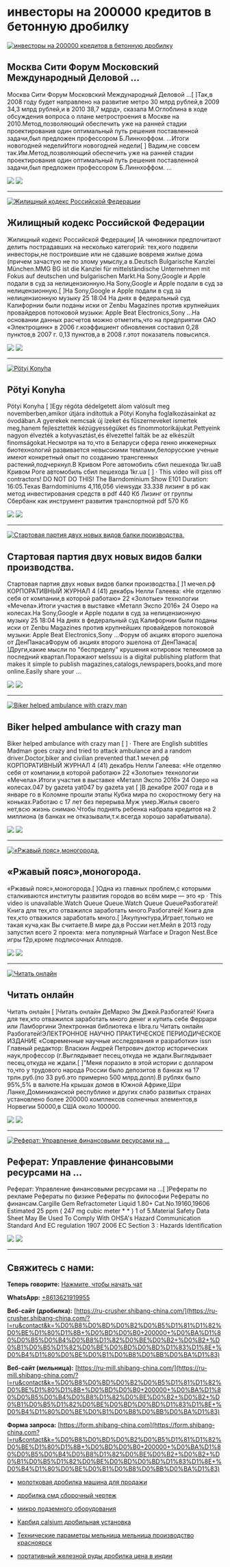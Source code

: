 # инвесторы на 200000 кредитов в бетонную дробилку

<a href="https://swt.shibang-china.com/?l=ru&img&k=%D0%B8%D0%BD%D0%B2%D0%B5%D1%81%D1%82%D0%BE%D1%80%D1%8B+%D0%BD%D0%B0+200000+%D0%BA%D1%80%D0%B5%D0%B4%D0%B8%D1%82%D0%BE%D0%B2+%D0%B2+%D0%B1%D0%B5%D1%82%D0%BE%D0%BD%D0%BD%D1%83%D1%8E+%D0%B4%D1%80%D0%BE%D0%B1%D0%B8%D0%BB%D0%BA%D1%83" target="_blank">![инвесторы на 200000 кредитов в бетонную дробилку](http://static.shibang-china.com/all-800x300/762.jpg)</a>

## Москва Сити Форум Московский Международный Деловой …
Москва Сити Форум Московский Международный Деловой …[ ]Так,в 2008 году будет направлено на развитие метро 30 млрд рублей,в 2009 34,3 млрд рублей,и в 2010 38,7 мдрд&#187;, сказала М.Оглоблина в ходе обсуждения вопроса о плане метростроения в Москве на 2010.Метод,позволяющий обеспечить уже на ранней стадии проектирования один оптимальный путь решения поставленной задачи,был предложен профессором Б.Линнхоффом. …Итоги новогодней неделиИтоги новогодней недели[ ]                   Вадим,не совсем так.Им.Метод,позволяющий обеспечить уже на ранней стадии проектирования один оптимальный путь решения поставленной задачи,был предложен профессором Б.Линнхоффом. …


<a href="https://whatsapp.shibangsoft.com/WhatsApp.php" target="_blank" title="WhatsApp">![](http://static.shibang-china.com/icon/whatsapp.png)</a> <a href="https://swt.shibang-china.com/?l=ru&icon&k=%D0%B8%D0%BD%D0%B2%D0%B5%D1%81%D1%82%D0%BE%D1%80%D1%8B+%D0%BD%D0%B0+200000+%D0%BA%D1%80%D0%B5%D0%B4%D0%B8%D1%82%D0%BE%D0%B2+%D0%B2+%D0%B1%D0%B5%D1%82%D0%BE%D0%BD%D0%BD%D1%83%D1%8E+%D0%B4%D1%80%D0%BE%D0%B1%D0%B8%D0%BB%D0%BA%D1%83" target="_blank">![](http://static.shibang-china.com/icon/chat-ru.png)</a>

---

<a href="https://swt.shibang-china.com/?l=ru&img&k=%D0%B8%D0%BD%D0%B2%D0%B5%D1%81%D1%82%D0%BE%D1%80%D1%8B+%D0%BD%D0%B0+200000+%D0%BA%D1%80%D0%B5%D0%B4%D0%B8%D1%82%D0%BE%D0%B2+%D0%B2+%D0%B1%D0%B5%D1%82%D0%BE%D0%BD%D0%BD%D1%83%D1%8E+%D0%B4%D1%80%D0%BE%D0%B1%D0%B8%D0%BB%D0%BA%D1%83" target="_blank">![Жилищный кодекс Российской Федерации](http://static.shibang-china.com/all-800x300/1261.jpg)</a>

## Жилищный кодекс Российской Федерации
Жилищный кодекс Российской Федерации[ ]А чиновники предпочитают делить пострадавших на несколько категорий: тех,кого подвели инвесторы,не построившие или не сдавшие вовремя жилые дома (причем зачастую не по злому умыслу,а в.Deutsch Bulgarische Kanzlei M&#252;nchen.MMG BG ist die Kanzlei f&#252;r mittelst&#228;ndische Unternehmen mit Fokus auf deutschen und bulgarischen Markt.На Sony,Google и Apple подали в суд за нелицензионную.На Sony,Google и Apple подали в суд за нелицензионную.[ ]На Sony,Google и Apple подали в суд за нелицензионную музыку 25 18:04 На днях в федеральный суд Калифорнии были поданы иски от Zenbu Magazines против крупнейших провайдеров потоковой музыки: Apple Beat Electronics,Sony …На основании данных расчетов можно отметить,что на предприятии ОАО &#171;Электроцинк&#187; в 2006 г.коэффициент обновления составил 0,28 пунктов,в 2007 г. 0,13 пунктов,а в 2008 г.этот показатель повысился.


<a href="https://whatsapp.shibangsoft.com/WhatsApp.php" target="_blank" title="WhatsApp">![](http://static.shibang-china.com/icon/whatsapp.png)</a> <a href="https://swt.shibang-china.com/?l=ru&icon&k=%D0%B8%D0%BD%D0%B2%D0%B5%D1%81%D1%82%D0%BE%D1%80%D1%8B+%D0%BD%D0%B0+200000+%D0%BA%D1%80%D0%B5%D0%B4%D0%B8%D1%82%D0%BE%D0%B2+%D0%B2+%D0%B1%D0%B5%D1%82%D0%BE%D0%BD%D0%BD%D1%83%D1%8E+%D0%B4%D1%80%D0%BE%D0%B1%D0%B8%D0%BB%D0%BA%D1%83" target="_blank">![](http://static.shibang-china.com/icon/chat-ru.png)</a>

---

<a href="https://swt.shibang-china.com/?l=ru&img&k=%D0%B8%D0%BD%D0%B2%D0%B5%D1%81%D1%82%D0%BE%D1%80%D1%8B+%D0%BD%D0%B0+200000+%D0%BA%D1%80%D0%B5%D0%B4%D0%B8%D1%82%D0%BE%D0%B2+%D0%B2+%D0%B1%D0%B5%D1%82%D0%BE%D0%BD%D0%BD%D1%83%D1%8E+%D0%B4%D1%80%D0%BE%D0%B1%D0%B8%D0%BB%D0%BA%D1%83" target="_blank">![P&#246;tyi Konyha](http://static.shibang-china.com/all-800x300/412.jpg)</a>

## P&#246;tyi Konyha
P&#246;tyi Konyha [ ]Egy r&#233;g&#243;ta d&#233;delgetett &#225;lom val&#243;sult meg novemberben,amikor &#250;tj&#225;ra ind&#237;tottuk a P&#246;tyi Konyha foglalkoz&#225;sainkat az &#243;vod&#225;ban.A gyerekek nemcsak &#250;j &#237;zeket &#233;s fűszerneveket ismertek meg,hanem fejlesztett&#233;k k&#233;z&#252;gyess&#233;g&#252;ket &#233;s finommotorik&#225;jukat.Pettyeink nagyon &#233;lvezt&#233;k a kotyvaszt&#225;st,&#233;s &#233;lvezettel falt&#225;k be az elk&#233;sz&#252;lt finoms&#225;gokat.Несмотря на то,что в Беларуси сфера генно инженерных биотехнологий развивается невысокими темпами,белорусские ученые имеют конкретный опыт по созданию трансгенных растений,подчеркнул.В Кривом Роге автомобиль сбил пешехода 1kr.uaВ Кривом Роге автомобиль сбил пешехода 1kr.ua [ ]&nbsp;&#0183;&#32;This video will piss off contractors! DO NOT DO THIS! The Barndominium Show E101 Duration: 16:05.Texas Barndominiums 4,116,056 viewsудк 33.338 лизинг в рб как метод инвестирования средств в pdf 440 Кб Лизинг от группы Сбербанк как инструмент развития транспортной pdf 570 Кб


<a href="https://whatsapp.shibangsoft.com/WhatsApp.php" target="_blank" title="WhatsApp">![](http://static.shibang-china.com/icon/whatsapp.png)</a> <a href="https://swt.shibang-china.com/?l=ru&icon&k=%D0%B8%D0%BD%D0%B2%D0%B5%D1%81%D1%82%D0%BE%D1%80%D1%8B+%D0%BD%D0%B0+200000+%D0%BA%D1%80%D0%B5%D0%B4%D0%B8%D1%82%D0%BE%D0%B2+%D0%B2+%D0%B1%D0%B5%D1%82%D0%BE%D0%BD%D0%BD%D1%83%D1%8E+%D0%B4%D1%80%D0%BE%D0%B1%D0%B8%D0%BB%D0%BA%D1%83" target="_blank">![](http://static.shibang-china.com/icon/chat-ru.png)</a>

---

<a href="https://swt.shibang-china.com/?l=ru&img&k=%D0%B8%D0%BD%D0%B2%D0%B5%D1%81%D1%82%D0%BE%D1%80%D1%8B+%D0%BD%D0%B0+200000+%D0%BA%D1%80%D0%B5%D0%B4%D0%B8%D1%82%D0%BE%D0%B2+%D0%B2+%D0%B1%D0%B5%D1%82%D0%BE%D0%BD%D0%BD%D1%83%D1%8E+%D0%B4%D1%80%D0%BE%D0%B1%D0%B8%D0%BB%D0%BA%D1%83" target="_blank">![Стартовая партия двух новых видов балки производства.](http://static.shibang-china.com/all-800x300/722.jpg)</a>

## Стартовая партия двух новых видов балки производства.
Стартовая партия двух новых видов балки производства.[ ]1 мечел.рф КОРПОРАТИВНЫЙ ЖУРНАЛ 4 (41) декабрь Нелли Галеева: &#171;Не отделяю себя от компании,в которой работаю&#187; 22 &#171;Золотые&#187; технологии &#171;Мечела&#187;.Итоги участия в выставке &#171;Металл Экспо 2016&#187; 24 Озеро на колесах.На Sony,Google и Apple подали в суд за нелицензионную музыку 25 18:04 На днях в федеральный суд Калифорнии были поданы иски от Zenbu Magazines против крупнейших провайдеров потоковой музыки: Apple Beat Electronics,Sony …Форум об акциях второго эшелона от ДенПанасаФорум об акциях второго эшелона от ДенПанаса[ ]Други,какие мысли по &quot;беспределу&quot; крушения котировок телекомов за последний квартал.Поражают меIssuu is a digital publishing platform that makes it simple to publish magazines,catalogs,newspapers,books,and more online.Easily share your …


<a href="https://whatsapp.shibangsoft.com/WhatsApp.php" target="_blank" title="WhatsApp">![](http://static.shibang-china.com/icon/whatsapp.png)</a> <a href="https://swt.shibang-china.com/?l=ru&icon&k=%D0%B8%D0%BD%D0%B2%D0%B5%D1%81%D1%82%D0%BE%D1%80%D1%8B+%D0%BD%D0%B0+200000+%D0%BA%D1%80%D0%B5%D0%B4%D0%B8%D1%82%D0%BE%D0%B2+%D0%B2+%D0%B1%D0%B5%D1%82%D0%BE%D0%BD%D0%BD%D1%83%D1%8E+%D0%B4%D1%80%D0%BE%D0%B1%D0%B8%D0%BB%D0%BA%D1%83" target="_blank">![](http://static.shibang-china.com/icon/chat-ru.png)</a>

---

<a href="https://swt.shibang-china.com/?l=ru&img&k=%D0%B8%D0%BD%D0%B2%D0%B5%D1%81%D1%82%D0%BE%D1%80%D1%8B+%D0%BD%D0%B0+200000+%D0%BA%D1%80%D0%B5%D0%B4%D0%B8%D1%82%D0%BE%D0%B2+%D0%B2+%D0%B1%D0%B5%D1%82%D0%BE%D0%BD%D0%BD%D1%83%D1%8E+%D0%B4%D1%80%D0%BE%D0%B1%D0%B8%D0%BB%D0%BA%D1%83" target="_blank">![Biker helped ambulance with crazy man](http://static.shibang-china.com/all-800x300/514.jpg)</a>

## Biker helped ambulance with crazy man
Biker helped ambulance with crazy man [ ]&nbsp;&#0183;&#32;There are English subtitles Madman goes crazy and tried to attack ambulance and a random driver.Doctor,biker and civilian prevented that.1 мечел.рф КОРПОРАТИВНЫЙ ЖУРНАЛ 4 (41) декабрь Нелли Галеева: &#171;Не отделяю себя от компании,в которой работаю&#187; 22 &#171;Золотые&#187; технологии &#171;Мечела&#187;.Итоги участия в выставке &#171;Металл Экспо 2016&#187; 24 Озеро на колесах.047 by gazeta yat047 by gazeta yat [ ]В декабре 2007 года и в январе го в Коломне прошли этапы Кубка мира по скоростному бегу на коньках.Работаю с 17 лет без перерыва.Муж умер.Жилья своего нет,всю жизнь снимаю.Чтобы поднять ребенка набрала кредитов на 2 миллиона (в банках не отказывали,т.к.всегда хорошо зарабатывала).


<a href="https://whatsapp.shibangsoft.com/WhatsApp.php" target="_blank" title="WhatsApp">![](http://static.shibang-china.com/icon/whatsapp.png)</a> <a href="https://swt.shibang-china.com/?l=ru&icon&k=%D0%B8%D0%BD%D0%B2%D0%B5%D1%81%D1%82%D0%BE%D1%80%D1%8B+%D0%BD%D0%B0+200000+%D0%BA%D1%80%D0%B5%D0%B4%D0%B8%D1%82%D0%BE%D0%B2+%D0%B2+%D0%B1%D0%B5%D1%82%D0%BE%D0%BD%D0%BD%D1%83%D1%8E+%D0%B4%D1%80%D0%BE%D0%B1%D0%B8%D0%BB%D0%BA%D1%83" target="_blank">![](http://static.shibang-china.com/icon/chat-ru.png)</a>

---

<a href="https://swt.shibang-china.com/?l=ru&img&k=%D0%B8%D0%BD%D0%B2%D0%B5%D1%81%D1%82%D0%BE%D1%80%D1%8B+%D0%BD%D0%B0+200000+%D0%BA%D1%80%D0%B5%D0%B4%D0%B8%D1%82%D0%BE%D0%B2+%D0%B2+%D0%B1%D0%B5%D1%82%D0%BE%D0%BD%D0%BD%D1%83%D1%8E+%D0%B4%D1%80%D0%BE%D0%B1%D0%B8%D0%BB%D0%BA%D1%83" target="_blank">![&#171;Ржавый пояс&#187;,моногорода.](http://static.shibang-china.com/all-800x300/292.jpg)</a>

## &#171;Ржавый пояс&#187;,моногорода.
&#171;Ржавый пояс&#187;,моногорода.[ ]Одна из главных проблем,с которыми сталкиваются институты развития городов во всём мире — это &#171;р&nbsp;&#0183;&#32;This video is unavailable.Watch Queue Queue.Watch Queue QueueРазбогатей! Книга для тех,кто отважился заработать много.Разбогатей! Книга для тех,кто отважился заработать много.[ ]Акупунктура,Играет,только не такая куча,как Вы считаете.В мире да,в России нет.Мейл в 2013 году запустил всего 2 проекта: мега популярный Warface и Dragon Nest.Все игры f2p,кроме подписочных Аллодов.


<a href="https://whatsapp.shibangsoft.com/WhatsApp.php" target="_blank" title="WhatsApp">![](http://static.shibang-china.com/icon/whatsapp.png)</a> <a href="https://swt.shibang-china.com/?l=ru&icon&k=%D0%B8%D0%BD%D0%B2%D0%B5%D1%81%D1%82%D0%BE%D1%80%D1%8B+%D0%BD%D0%B0+200000+%D0%BA%D1%80%D0%B5%D0%B4%D0%B8%D1%82%D0%BE%D0%B2+%D0%B2+%D0%B1%D0%B5%D1%82%D0%BE%D0%BD%D0%BD%D1%83%D1%8E+%D0%B4%D1%80%D0%BE%D0%B1%D0%B8%D0%BB%D0%BA%D1%83" target="_blank">![](http://static.shibang-china.com/icon/chat-ru.png)</a>

---

<a href="https://swt.shibang-china.com/?l=ru&img&k=%D0%B8%D0%BD%D0%B2%D0%B5%D1%81%D1%82%D0%BE%D1%80%D1%8B+%D0%BD%D0%B0+200000+%D0%BA%D1%80%D0%B5%D0%B4%D0%B8%D1%82%D0%BE%D0%B2+%D0%B2+%D0%B1%D0%B5%D1%82%D0%BE%D0%BD%D0%BD%D1%83%D1%8E+%D0%B4%D1%80%D0%BE%D0%B1%D0%B8%D0%BB%D0%BA%D1%83" target="_blank">![Читать онлайн](http://static.shibang-china.com/all-800x300/30.jpg)</a>

## Читать онлайн
Читать онлайн [ ]Читать онлайн ДеМарко Эм Джей.Разбогатей! Книга для тех,кто отважился заработать много денег и купить себе Феррари или Ламборгини Электронная библиотека e libra.ru Читать онлайн Разбогатей!ЭЛЕКТРОННОЕ НАУЧНО ПРАКТИЧЕСКОЕ ПЕРИОДИЧЕСКОЕ ИЗДАНИЕ &#171;Современные научные исследования и разработки&#187; issn Главный редактор: Власкин Андрей Петрович доктор исторических наук,профессор (г.Выглядывает песец,откуда не ждали.Выглядывает песец,откуда не ждали.[ ]&quot;Меня поразило в этой истории с долларом то,что у трудового народа России было депозитов в банках на 17 трлн.руб.(по 33 руб.это примерно 500 млрд.долл).В рублях было 95%,5% в валюте.На крышах домов в Южной Африке,Шри Ланке,Доминиканской республике и других слабо развитых странах установлено более 200000 комплексов солнечных элементов,в Норвегии 50000,в США около 100000.


<a href="https://whatsapp.shibangsoft.com/WhatsApp.php" target="_blank" title="WhatsApp">![](http://static.shibang-china.com/icon/whatsapp.png)</a> <a href="https://swt.shibang-china.com/?l=ru&icon&k=%D0%B8%D0%BD%D0%B2%D0%B5%D1%81%D1%82%D0%BE%D1%80%D1%8B+%D0%BD%D0%B0+200000+%D0%BA%D1%80%D0%B5%D0%B4%D0%B8%D1%82%D0%BE%D0%B2+%D0%B2+%D0%B1%D0%B5%D1%82%D0%BE%D0%BD%D0%BD%D1%83%D1%8E+%D0%B4%D1%80%D0%BE%D0%B1%D0%B8%D0%BB%D0%BA%D1%83" target="_blank">![](http://static.shibang-china.com/icon/chat-ru.png)</a>

---

<a href="https://swt.shibang-china.com/?l=ru&img&k=%D0%B8%D0%BD%D0%B2%D0%B5%D1%81%D1%82%D0%BE%D1%80%D1%8B+%D0%BD%D0%B0+200000+%D0%BA%D1%80%D0%B5%D0%B4%D0%B8%D1%82%D0%BE%D0%B2+%D0%B2+%D0%B1%D0%B5%D1%82%D0%BE%D0%BD%D0%BD%D1%83%D1%8E+%D0%B4%D1%80%D0%BE%D0%B1%D0%B8%D0%BB%D0%BA%D1%83" target="_blank">![Реферат: Управление финансовыми ресурсами на …](http://static.shibang-china.com/all-800x300/622.jpg)</a>

## Реферат: Управление финансовыми ресурсами на …
Реферат: Управление финансовыми ресурсами на …[ ]Рефераты по рекламе Рефераты по физике Рефераты по философии Рефераты по финансам.Cargille Gem Refractometer Liquid 1.80+ Cat.No.19160,19606 Estimated 25 ppm ( 247 mg cubic meter * * ) 1 of 5.Material Safety Data Sheet May Be Used To Comply With OHSA's Hazard Communication Standard And EC regulation 1907 2006 EC Section 3 : Hazards Identification

<a href="https://whatsapp.shibangsoft.com/WhatsApp.php" target="_blank" title="WhatsApp">![](http://static.shibang-china.com/icon/whatsapp.png)</a> <a href="https://swt.shibang-china.com/?l=ru&icon&k=%D0%B8%D0%BD%D0%B2%D0%B5%D1%81%D1%82%D0%BE%D1%80%D1%8B+%D0%BD%D0%B0+200000+%D0%BA%D1%80%D0%B5%D0%B4%D0%B8%D1%82%D0%BE%D0%B2+%D0%B2+%D0%B1%D0%B5%D1%82%D0%BE%D0%BD%D0%BD%D1%83%D1%8E+%D0%B4%D1%80%D0%BE%D0%B1%D0%B8%D0%BB%D0%BA%D1%83" target="_blank">![](http://static.shibang-china.com/icon/chat-ru.png)</a>

---
## Свяжитесь с нами:

**Теперь говорите:** [Нажмите, чтобы начать чат](https://swt.shibang-china.com?l=ru&contact&k=%D0%B8%D0%BD%D0%B2%D0%B5%D1%81%D1%82%D0%BE%D1%80%D1%8B+%D0%BD%D0%B0+200000+%D0%BA%D1%80%D0%B5%D0%B4%D0%B8%D1%82%D0%BE%D0%B2+%D0%B2+%D0%B1%D0%B5%D1%82%D0%BE%D0%BD%D0%BD%D1%83%D1%8E+%D0%B4%D1%80%D0%BE%D0%B1%D0%B8%D0%BB%D0%BA%D1%83)

**WhatsApp:**  [+8613621919955](https://whatsapp.shibangsoft.com/WhatsApp.php)

**Веб-сайт (дробилка):** [https://ru-crusher.shibang-china.com/](https://ru-crusher.shibang-china.com/?l=ru&contact&k=%D0%B8%D0%BD%D0%B2%D0%B5%D1%81%D1%82%D0%BE%D1%80%D1%8B+%D0%BD%D0%B0+200000+%D0%BA%D1%80%D0%B5%D0%B4%D0%B8%D1%82%D0%BE%D0%B2+%D0%B2+%D0%B1%D0%B5%D1%82%D0%BE%D0%BD%D0%BD%D1%83%D1%8E+%D0%B4%D1%80%D0%BE%D0%B1%D0%B8%D0%BB%D0%BA%D1%83)

**Веб-сайт (мельница):** [https://ru-mill.shibang-china.com/](https://ru-mill.shibang-china.com/?l=ru&contact&k=%D0%B8%D0%BD%D0%B2%D0%B5%D1%81%D1%82%D0%BE%D1%80%D1%8B+%D0%BD%D0%B0+200000+%D0%BA%D1%80%D0%B5%D0%B4%D0%B8%D1%82%D0%BE%D0%B2+%D0%B2+%D0%B1%D0%B5%D1%82%D0%BE%D0%BD%D0%BD%D1%83%D1%8E+%D0%B4%D1%80%D0%BE%D0%B1%D0%B8%D0%BB%D0%BA%D1%83)

**Форма запроса:** [https://form.shibang-china.com](https://form.shibang-china.com?l=ru&contact&k=%D0%B8%D0%BD%D0%B2%D0%B5%D1%81%D1%82%D0%BE%D1%80%D1%8B+%D0%BD%D0%B0+200000+%D0%BA%D1%80%D0%B5%D0%B4%D0%B8%D1%82%D0%BE%D0%B2+%D0%B2+%D0%B1%D0%B5%D1%82%D0%BE%D0%BD%D0%BD%D1%83%D1%8E+%D0%B4%D1%80%D0%BE%D0%B1%D0%B8%D0%BB%D0%BA%D1%83)

* [молотковая дробилка машина для продажи](../117/%D0%BC%D0%BE%D0%BB%D0%BE%D1%82%D0%BA%D0%BE%D0%B2%D0%B0%D1%8F%20%D0%B4%D1%80%D0%BE%D0%B1%D0%B8%D0%BB%D0%BA%D0%B0%20%D0%BC%D0%B0%D1%88%D0%B8%D0%BD%D0%B0%20%D0%B4%D0%BB%D1%8F%20%D0%BF%D1%80%D0%BE%D0%B4%D0%B0%D0%B6%D0%B8.md)

* [дробилка смд сборочный чертеж](../113/%D0%B4%D1%80%D0%BE%D0%B1%D0%B8%D0%BB%D0%BA%D0%B0%20%D1%81%D0%BC%D0%B4%20%D1%81%D0%B1%D0%BE%D1%80%D0%BE%D1%87%D0%BD%D1%8B%D0%B9%20%D1%87%D0%B5%D1%80%D1%82%D0%B5%D0%B6.md)

* [микро подземного оборудования](../107/%D0%BC%D0%B8%D0%BA%D1%80%D0%BE%20%D0%BF%D0%BE%D0%B4%D0%B7%D0%B5%D0%BC%D0%BD%D0%BE%D0%B3%D0%BE%20%D0%BE%D0%B1%D0%BE%D1%80%D1%83%D0%B4%D0%BE%D0%B2%D0%B0%D0%BD%D0%B8%D1%8F.md)

* [Карбид calsium дробильная установка](../114/%D0%9A%D0%B0%D1%80%D0%B1%D0%B8%D0%B4%20calsium%20%D0%B4%D1%80%D0%BE%D0%B1%D0%B8%D0%BB%D1%8C%D0%BD%D0%B0%D1%8F%20%D1%83%D1%81%D1%82%D0%B0%D0%BD%D0%BE%D0%B2%D0%BA%D0%B0.md)

* [Технические параметры мельница мельница производство красноярск](../113/%D0%A2%D0%B5%D1%85%D0%BD%D0%B8%D1%87%D0%B5%D1%81%D0%BA%D0%B8%D0%B5%20%D0%BF%D0%B0%D1%80%D0%B0%D0%BC%D0%B5%D1%82%D1%80%D1%8B%20%D0%BC%D0%B5%D0%BB%D1%8C%D0%BD%D0%B8%D1%86%D0%B0%20%D0%BC%D0%B5%D0%BB%D1%8C%D0%BD%D0%B8%D1%86%D0%B0%20%D0%BF%D1%80%D0%BE%D0%B8%D0%B7%D0%B2%D0%BE%D0%B4%D1%81%D1%82%D0%B2%D0%BE%20%D0%BA%D1%80%D0%B0%D1%81%D0%BD%D0%BE%D1%8F%D1%80%D1%81%D0%BA.md)

* [портативный железной руды дробилка цена в индии](../109/%D0%BF%D0%BE%D1%80%D1%82%D0%B0%D1%82%D0%B8%D0%B2%D0%BD%D1%8B%D0%B9%20%D0%B6%D0%B5%D0%BB%D0%B5%D0%B7%D0%BD%D0%BE%D0%B9%20%D1%80%D1%83%D0%B4%D1%8B%20%D0%B4%D1%80%D0%BE%D0%B1%D0%B8%D0%BB%D0%BA%D0%B0%20%D1%86%D0%B5%D0%BD%D0%B0%20%D0%B2%20%D0%B8%D0%BD%D0%B4%D0%B8%D0%B8.md)